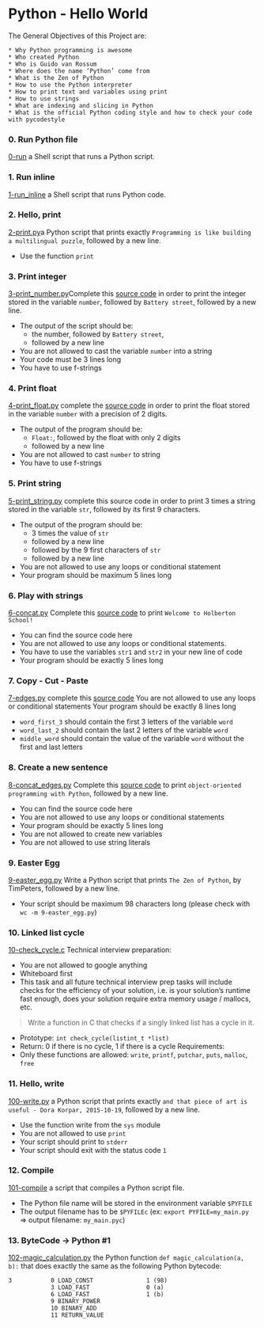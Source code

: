 # Python - Hello World
The General Objectives of this Project are:
```
* Why Python programming is awesome
* Who created Python
* Who is Guido van Rossum
* Where does the name ‘Python’ come from
* What is the Zen of Python
* How to use the Python interpreter
* How to print text and variables using print
* How to use strings
* What are indexing and slicing in Python
* What is the official Python coding style and how to check your code with pycodestyle
```
### 0. Run Python file
[0-run](./0-run) a Shell script that runs a Python script.

### 1. Run inline
[1-run_inline](./1-run_inline) a Shell script that runs Python code.

### 2. Hello, print
[2-print.py](./2-print.py)a Python script that prints exactly `Programming is like building a multilingual puzzle`, followed by a new line.
* Use the function `print`

### 3. Print integer
[3-print_number.py](./3-print_number.py)Complete this [source code](./https://github.com/holbertonschool/0x00.py/blob/master/3-print_number.py) in order to print the integer stored in the variable `number`, followed by `Battery street`, followed by a new line.
* The output of the script should be:
	* the number, followed by `Battery street`,
	* followed by a new line
* You are not allowed to cast the variable `number` into a string
* Your code must be 3 lines long
* You have to use f-strings

### 4. Print float
[4-print_float.py](./4-print_float.py) complete the [source code](./https://github.com/holbertonschool/0x00.py/blob/master/4-print_float.py) in order to print the float stored in the variable `number` with a precision of 2 digits.
* The output of the program should be:
	* `Float:`, followed by the float with only 2 digits
	* followed by a new line
* You are not allowed to cast `number` to string
* You have to use f-strings

### 5. Print string
[5-print_string.py](./5-print_string.py) complete this source code in order to print 3 times a string stored in the variable `str`, followed by its first 9 characters.
* The output of the program should be:
	* 3 times the value of `str`
	* followed by a new line
	* followed by the 9 first characters of `str`
	* followed by a new line
* You are not allowed to use any loops or conditional statement
* Your program should be maximum 5 lines long

### 6. Play with strings
[6-concat.py](./6-concat.py) Complete this [source code](./https://github.com/holbertonschool/0x00.py/blob/master/6-concat.py) to print `Welcome to Holberton School!`
* You can find the source code here
* You are not allowed to use any loops or conditional statements.
* You have to use the variables `str1` and `str2` in your new line of code
* Your program should be exactly 5 lines long

### 7. Copy - Cut - Paste
[7-edges.py](./7-edges.py) complete this [source code](./https://github.com/holbertonschool/0x00.py/blob/master/7-edges.py)
You are not allowed to use any loops or conditional statements
Your program should be exactly 8 lines long
* `word_first_3` should contain the first 3 letters of the variable `word`
* `word_last_2` should contain the last 2 letters of the variable `word`
* `middle_word` should contain the value of the variable `word` without the first and last letters

### 8. Create a new sentence
[8-concat_edges.py](./8-concat_edges.py) Complete this [source code](https://github.com/holbertonschool/0x00.py/blob/master/8-concat_edges.py) to print `object-oriented programming with Python`, followed by a new line.
* You can find the source code here
* You are not allowed to use any loops or conditional statements
* Your program should be exactly 5 lines long
* You are not allowed to create new variables
* You are not allowed to use string literals

### 9. Easter Egg
[9-easter_egg.py](./9-easter_egg.py) Write a Python script that prints `The Zen of Python`, by TimPeters, followed by a new line.
* Your script should be maximum 98 characters long (please check with `wc -m 9-easter_egg.py`)

### 10. Linked list cycle
[10-check_cycle.c](./10-check_cycle.c) Technical interview preparation:

* You are not allowed to google anything
* Whiteboard first
* This task and all future technical interview prep tasks will include checks for the efficiency of your solution, i.e. is your solution’s runtime fast enough, does your solution require extra memory usage / mallocs, etc.
> Write a function in C that checks if a singly linked list has a cycle in it.

* Prototype: `int check_cycle(listint_t *list)`
* Return: 0 if there is no cycle, 1 if there is a cycle
Requirements:
* Only these functions are allowed: `write`, `printf`, `putchar`, `puts`, `malloc`, `free`

### 11. Hello, write
[100-write.py](./100-write.py) a Python script that prints exactly `and that piece of art is useful - Dora Korpar, 2015-10-19`, followed by a new line.

* Use the function write from the `sys` module
* You are not allowed to use `print`
* Your script should print to `stderr`
* Your script should exit with the status code `1`

### 12. Compile
[101-compile](./101-compile) a script that compiles a Python script file.

* The Python file name will be stored in the environment variable `$PYFILE`
* The output filename has to be `$PYFILEc` (ex: `export PYFILE=my_main.py` => output filename: `my_main.pyc`)

### 13. ByteCode -> Python #1
[102-magic_calculation.py](./102-magic_calculation.py) the Python function `def magic_calculation(a, b):` that does exactly the same as the following Python bytecode:

```
3           0 LOAD_CONST               1 (98)
            3 LOAD_FAST                0 (a)
            6 LOAD_FAST                1 (b)
            9 BINARY_POWER
            10 BINARY_ADD
            11 RETURN_VALUE
```
